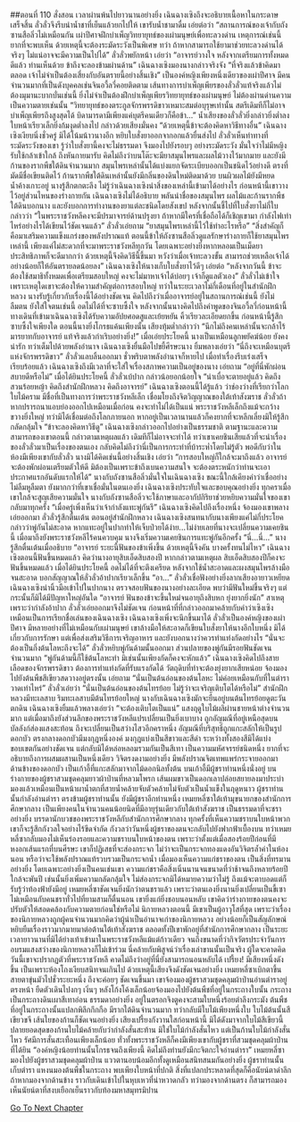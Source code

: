 ##ตอนที่ 110 สั่งสอน
เวลาผ่านพ้นไปยาวนานอย่างยิ่ง เฉินฉางเซิงถึงจะอธิบายเนื้อหาในกระดาษเสร็จสิ้น ลั่วลั่วจึงรีบนำน้ำชาที่เย็นแล้วยกไปให้
เขารับน้ำชามาดื่ม เอ่ยต่อว่า “สถานการณ์ของเจ้ากับถังซานสือลิ่วไม่เหมือนกัน เผ่าปีศาจฝึกบำเพ็ญวิทยายุทธ์ของเผ่ามนุษย์เพื่อทะลวงด่าน เหตุการณ์เช่นนี้ยากที่จะพบเห็น ด้วยเหตุนี้จะต้องระมัดระวังเป็นพิเศษ ทว่า ถ้าหากสามารถใช้ยามาช่วยทะลวงด่านได้จริงๆ ไม่แน่อาจจะมีความเป็นไปได้”
ลั่วลั่วพยักหน้า เอ่ยว่า “อาจารย์วางใจ หลังจากเตรียมการทั้งหมดดีแล้ว ท่านเห็นด้วย ข้าถึงจะลองข้ามผ่านด้าน”
เฉินฉางเซิงมองนางกล่าวจริงจัง “ที่จริงแล้วข้าคิดมาตลอด เจ้าไม่จำเป็นต้องเสี่ยงกับอันตรายนี้อย่างสิ้นเชิง”
เป็นองค์หญิงเพียงหนึ่งเดียวของเผ่าปีศาจ มีคนจำนวนมากที่เป็นดังบุคคลเช่นจินอวี้ลวี่คอยติดตาม เส้นทางการบำเพ็ญเพียรของลั่วลั่วแท้จริงแล้วไม่ต้องมุมานะบากบั่นเช่นนี้ ยิ่งไม่จำเป็นต้องฝึกบำเพ็ญเพียรวิทยายุทธ์ของเผ่ามนุษย์ ไม่ต้องผ่านด่านความเป็นความตายเช่นนั้น
“วิทยายุทธ์ของตระกูลจักรพรรดิขาวเหมาะสมต่อบุรุษเท่านั้น สตรีเดิมทีก็ไม่อาจบำเพ็ญเพียรถึงสูงสุดได้ บิดามารดามีเพียงแค่บุตรีคนเดียวก็คือข้า...” น้ำเสียงของลั่วลั่วยิ่งกล่าวยิ่งต่ำลง ใบหน้าเรียวเล็กยิ่งก้มงุดต่ำลงไป กล่าวด้วยเสียงมั่นคง “ด้วยเหตุนี้ข้าจะต้องคิดหาวิธีทางอื่น”
เฉินฉางเซิงเงียบนิ่งชั่วครู่ มิได้โน้มน้าวนางอีก หยิบใบสั่งยาออกจากอกแล้วยื่นส่งไป
ลั่วลั่วเห็นท่าทางที่ระมัดระวังของเขา รู้ว่าใบสั่งยานี้คงจะไม่ธรรมดา จึงมองไปยังรอบๆ อย่างระมัดระวัง มั่นใจว่าไม่มีหญิงรับใช้กล้าเข้าใกล้ ถึงหันกายมารับ คิดไม่ถึงว่าบนโต๊ะจะมียาสมุนไพรและผลไม้วางไว้มากมาย และยังมีก้านของรากพืชใต้ดินจำนวนมาก
สมุนไพรเหล่านั้นได้แบ่งแยกจัดระเบียบออกเป็นชนิดไว้อย่างดี ตรงที่มัดมีชื่อเขียนติดไว้ ก้านรากพืชใต้ดินเหล่านั้นยังมีกลิ่นของดินใหม่ติดมาด้วย บนผิวผลไม้ยังมีหยดน้ำค้างเกาะอยู่ นางรู้สึกตกตะลึง ไม่รู้ว่าเฉินฉางเซิงนำสิ่งของเหล่านี้เข้ามาได้อย่างไร ก่อนหน้านี้เขาวางไว้อยู่ส่วนไหนของร่างกายกัน
เฉินฉางเซิงไม่ได้อธิบาย พลันนำชื่อของสมุนไพร ผลไม้และก้านรากพืชใต้ดินบอกนาง และยังบอกการทำงานของยาแต่ละชนิดโดยสังเขป หลังจากนั้นชี้ไปที่ใบสั่งยาไม่กี่ใบกล่าวว่า “ในพระราชวังหลีคงจะมีปรมาจารย์ด้านปรุงยา ถ้าหากมีใครที่เชื่อถือได้ก็เชิญเขามา กำลังไฟเท่าไหร่อย่างไรได้เขียนไว้ชัดเจนแล้ว”
ลั่วลั่วเอ่ยถาม “ยาสมุนไพรเหล่านี้ไว้ใช้ทำอะไรหรือ”
“สิ่งสำคัญก็คือมาเสริมความแข็งแกร่งของพลังปราณแท้ ตอนนี้ข้าให้ถังซานสือลิ่วดูแลรักษาร่างกายก็ใช้ยาสมุนไพรเหล่านี้ เพียงแค่ไม่สะดวกที่จะมาพระราชวังหลีทุกวัน โดยเฉพาะอย่างยิ่งหากหลอมเป็นเม็ดยาประสิทธิภาพก็จะดีมากกว่า ด้วยเหตุนี้จึงคิดวิธีนี้ขึ้นมา หวังว่าเมื่อเจ้าทะลวงขั้น สามารถช่วยเหลือเจ้าได้ อย่างน้อยก็ให้อันตรายลดน้อยลง”
เฉินฉางเซิงให้นางเก็บใบสั่งยาไว้ดีๆ เอ่ยต่อ “หลังจากวันนี้ ข้าจะต้องใช้สมาธิทั้งหมดเพื่อเตรียมสอบใหญ่ คงจะไม่มาหาเจ้าได้บ่อยๆ เจ้าก็ดูแลตัวเอง”
ลั่วลั่วไม่เข้าใจเพราะเหตุใดเขาจะต้องให้ความสำคัญต่อการสอบใหญ่ ทว่าในระยะเวลาไม่กี่เดือนที่อยู่ในสำนักฝึกหลวง นางรับรู้เกี่ยวกับเรื่องนี้ได้อย่างชัดเจน คิดไปถึงว่าเมื่ออาจารย์อยู่ในสถานการณ์เช่นนี้ ยังไม่ลืมตน ยังใส่ใจตนเช่นนี้ อดไม่ได้ที่จะซาบซึ้งใจ
หลังจากนั้นนางคิดไปถึงคำพูดของจินอวี้ลวี่ก่อนหน้านี้ ทางเดินที่เข้ามาเฉินฉางเซิงได้รับความอัปยศอดสูและเย้ยหยัน คิ้วเรียวละเอียดยกขึ้น ก่อนหน้านี้รู้สึกซาบซึ้งใจเพียงใด ตอนนี้นางยิ่งโกรธแค้นเพียงนั้น เสียงทุ้มต่ำกล่าวว่า “นึกไม่ถึงคนเหล่านั้นจะกล้าไร้มารยาทกับอาจารย์ แท้จริงแล้วกำเริบอย่างยิ่ง!”
เมื่อเอ่ยประโยคนี้ นางเป็นเหมือนลูกพยัคฆ์น้อย ยังคงน่ารัก ทว่าเต็มไปด้วยพลังอำนาจ
เฉินฉางเซิงยื่นมือไปขยี้ศีรษะนาง ยิ้มพลางเอ่ยว่า “นี่ถึงจะเหมือนบุตรีแห่งจักรพรรดิขาว”
ลั่วลั่วแลบลิ้นออกมา ชั่วพริบตาพลังอำนาจก็หายไป
เมื่อทำเรื่องรีบเร่งเสร็จเรียบร้อยแล้ว เฉินฉางเซิงถึงมีเวลาที่จะใส่ใจเรื่องสภาพความเป็นอยู่ของนาง เอ่ยถาม “อยู่ที่นี่พักผ่อนสบายดีหรือไม่”
เมื่อได้ยินประโยคนี้ ลั่วลั่วเบ้ปาก กล่าวน้อยอกน้อยใจ “น่าเบื่อจะตายอยู่แล้ว คิดถึงสวนร้อยหญ้า คิดถึงสำนักฝึกหลวง คิดถึงอาจารย์”
เฉินฉางเซิงตอนนี้ได้รู้แล้ว ว่าช่องว่างที่เรียกว่าโลกใบไม้คราม มีชื่อที่เป็นทางการว่าพระราชวังหลีเล็ก เชื่อมโยงถึงจิตวิญญาณของใต้เท้าสังฆราช ลั่วลั่วถ้าหากปรารถนาแอบย่องออกไปเหมือนเมื่อก่อน คงจะทำไม่ได้เป็นแน่ พระราชวังหลีเล็กถึงแม้จะกว้างขวางยิ่งใหญ่ ทว่ามิได้เชื่อมต่อถึงโลกภายนอก หากอยู่เป็นเวลานานแล้วก็คงยากที่จะหลีกเลี่ยงมิให้รู้สึกกลัดกลุ้มใจ
“ข้าจะลองคิดหาวิธีดู”
เฉินฉางเซิงกล่าวออกไปอย่างเป็นธรรมชาติ ตามฐานะและความสามารถของเขาตอนนี้ กล่าวตามเหตุผลแล้ว เดิมทีก็ไม่อาจจะทำได้ ทว่าเขาเคยชินเสียแล้วที่จะนำเรื่องของลั่วลั่วมาเป็นเรื่องของตนเอง กลับคิดไม่ถึงว่านี่เป็นการกระทำที่บ้าระห่ำโดยไม่รู้ตัว
พอดีกับว่าในห้องมีเพียงเขากับลั่วลั่ว นางมิได้คิดเช่นนี้อย่างสิ้นเชิง เอ่ยว่า “การสอบใหญ่ก็ใกล้จะมาถึงแล้ว อาจารย์จะต้องพักผ่อนเตรียมตัวให้ดี มิต้องเป็นเพราะข้าถึงเบนความสนใจ จะต้องตระหนักว่าท่านจะเอาประกาศแรกอันดับแรกให้ได้”
นางกับถังซานสือลิ่วมั่นใจในเฉินฉางเซิง ขณะนี้ใกล้เคียงคำว่าเชื่ออย่างไม่ลืมหูลืมตา ยังมากกว่าที่เขาเชื่อมั่นในตนเองยิ่ง เฉินฉางเซิงประทับใจและขอบคุณอย่างยิ่ง ทุกคราเมื่อเขาใกล้จะสูญเสียความมั่นใจ นางกับถังซานสือลิ่วจะใช้ภาษาและอากัปกิริยาช่วยหยิบความมั่นใจของเขากลับมาทุกครั้ง
“เมื่อครู่เพิ่งเห็นว่าเจ้ากำลังแทะพู่กันรึ” เฉินฉางเซิงคิดไปถึงเรื่องหนึ่ง จ้องมองเขาพลางเอ่ยออกมา
ลั่วลั่วรู้สึกตื่นเต้น ตอนอยู่สำนักฝึกหลวง เฉินฉางเซิงสนทนากับนางเพียงแค่ไม่กี่ประโยค กล่าวว่าพู่กันไม่สะอาด หากแทะอยู่ในปากทำให้เจ็บป่วยได้ง่าย...ไม่ง่ายเลยที่นางจะเปลี่ยนความเคยชินนี้ เมื่อมาถึงยังพระราชวังหลีไร้คนควบคุม นางจึงเริ่มความเคยชินการแทะพู่กันอีกครั้ง
“นี่...นี่...”
นางรู้สึกตื่นเต้นเมื่ออธิบาย “อาจารย์ ระยะนี้ฟันของข้าเพิ่งขึ้น ด้วยเหตุนี้จึงคัน บางครั้งทนไม่ไหว”
เฉินฉางเซิงตอนนี้ฟันขึ้นหมดแล้ว คิดว่านางอายุสิบเอ็ดสิบสองปี หากกล่าวตามเหตุผล สิบเอ็ดสิบสองปีก็คงจะฟันขึ้นหมดแล้ว เมื่อได้ยินประโยคนี้ อดไม่ได้ที่จะตึงเครียด หลังจากใช้น้ำสะอาดและผงสมุนไพรล้างมือจนสะอาด บอกสัญญาณให้ลั่วลั่วอ้าปากเรียวเล็กขึ้น “อา...”
ลั่วลั่วเชื่อฟังอย่างยิ่งลากเสียงอายาวเหยียด
เฉินฉางเซิงนำนิ้วมือเข้าไปในปากนาง ตรวจสอบฟันของนางอย่างละเอียด พบว่ามีฟันใหม่ขึ้นจริงๆ แต่กระนั้นก็มิได้มีปัญหาใหญ่อันใด
“อาจารย์ ฟันของข้าจะขึ้นใหม่จนอายุถึงสิบหก ยุ่งยากยิ่งนัก”
สาเหตุเพราะว่ากำลังอ้าปาก ลั่วลั่วเอ่ยออกมาจึงไม่ชัดเจน ก่อนหน้าที่ที่กล่าวออกมาคล้ายกับคำว่าเซิงเซิง เหมือนเป็นการเรียกชื่อเล่นของเฉินฉางเซิง
เฉินฉางเซิงเพิ่งจะนึกขึ้นมาได้ ลั่วลั่วเป็นองค์หญิงของเผ่าปีศาจ มีหลายอย่างที่ไม่เหมือนกับเผ่ามนุษย์
เขาล้างมือให้สะอาดก็เขียนใบสั่งยาให้นางอีกใบหนึ่ง มิได้เกี่ยวกับการรักษา แต่เพื่อส่งเสริมวิธีการเจริญอาหาร และยังบอกนางว่าควรทำแท่งกัดอย่างไร
“นั่นจะต้องเป็นกิ่งต้นโลหะถึงจะได้”
ลั่วลั่วหยิบพู่กันด้ามนั้นออกมา ส่วนปลายของพู่กันมีรอยฟันชัดเจนจำนวนมาก “พู่กันด้ามนี้ก็ใช้ต้นโลหะทำ มิเช่นนั้นเพียงกัดก็คงจะหักแล้ว”
เฉินฉางเซิงคิดไปถึงสายเลือดของจักรพรรดิขาว ต้องการทำแท่งกัดที่รับแรงกัดได้ วัตถุดิบที่ทำจะต้องยุ่งยากเสียหน่อย จ้องมองไปยังต้นพืชสีเขียวสดวางอยู่ตรงนั้น เอ่ยถาม “นั่นเป็นต้นอ่อนของต้นโลหะ ไม่ค่อยเหมือนกับที่ในตำราวาดเท่าไหร่”
ลั่วลั่วเอ่ยว่า “นั่นเป็นต้นอ่อนของต้นไทรย้อย ไม่รู้ว่าจะเจริญเติบโตได้หรือไม่”
สำนักฝึกหลวงมีทะเลสาบ ริมทะเลสาบมีต้นไทรย้อยใหญ่ นางกับเฉินฉางเซิงมักจะยืนอยู่บนต้นไทรย้อยดูตะวันตกดิน
เฉินฉางเซิงยิ้มแล้วพลางเอ่ยว่า “จะต้องเติบโตเป็นแน่”
แสงฤดูใบไม้ผลิผ่านชายหน้าต่างจำนวนมาก แต่เมื่อมาถึงยังส่วนลึกของพระราชวังหลีแปรเปลี่ยนเป็นยิ่งเบาบาง ถูกอัญมณีที่อยู่เหนือสุดบนบัลลังก์ส่องแสงสะท้อน ถึงจะเปลี่ยนเป็นสว่างไสวอีกคราหนึ่ง อัญมณีที่บริสุทธิ์ถูกแกะสลักให้เป็นรูปดอกบัว ตรงกลางดอกบัวมีมงกุฎหนึ่งองค์ มงกุฎแบ่งเป็นสีขาวและสีดำ ระหว่างทั้งสองสีมิได้แบ่งขอบเขตกันอย่างชัดเจน แต่กลับมิได้หล่อหลอมรวมกันเป็นสีเทา เป็นความมหัศจรรย์ชนิดหนึ่ง ยากที่จะอธิบายถึงการผสมผสานเป็นหนึ่งเดียว วิจิตรงดงามอย่างยิ่ง มีพลังปราณจิตเทพแพร่กระจายออกมา
ด้านข้างของดอกบัว เป็นเก้าอี้ที่แกะสลักมาจากไม้ดอกนิลทั้งต้น บนเก้าอี้มีผู้ชราท่านหนึ่งนั่งอยู่ บนร่างกายของผู้ชราสวมชุดคลุมยาวผ้าป่านที่หลวมโพรก เส้นผมขาวเป็นดอกเลาปล่อยสยายลงมาประบ่า มองแล้วเหมือนเป็นหน้าผาน้ำตกที่สายน้ำคล้ายจับตัวคล้ายไม่จับตัวเป็นน้ำแข็งในฤดูหนาว
ผู้ชราท่านนั้นกำลังอ่านตำรา
ตรงข้ามผู้ชราท่านนั้น ยังมีผู้ชราอีกท่านหนึ่ง
เหมยหลี่ซาใต้เท้ามุขนายกของสำนักการศึกษากลาง เป็นเพียงคนในจำนวนคนน้อยนิดที่มีอายุรุ่นเดียวกับใต้เท้าสังฆราช เป็นธรรมดาที่จะชราอย่างยิ่ง บรรดานักบวชของพระราชวังหลีกับสำนักการศึกษากลาง ทุกครั้งที่เห็นความชราบนใบหน้าพวกเขาก็จะรู้สึกกังวลใจอย่างไร้ขีดจำกัด กังวลว่าวันหนึ่งผู้ชราของตนจะกลับไปยังฟากฟ้าเบื้องบน
ทว่าเหมยหลี่ซากลับมองไม่เห็นร่องรอยและความชราบนใบหน้าของตน เพราะว่าตั้งแต่เมื่อสองร้อยปีก่อนที่มีหงอกเส้นแรกที่บนศีรษะ เขาก็ปฏิเสธที่จะส่องกระจก ไม่ว่าจะเป็นกระจกทองแดงอันวิจิตรล้ำค่าในห้องนอน หรือว่าจะใช้พลังปราณแท้รวบรวมเป็นกระจกน้ำ เมื่อมองเห็นความแก่ชราของตน เป็นสิ่งที่ทรมานอย่างยิ่ง โดยเฉพาะอย่างยิ่งเป็นคนเช่นเขา ความแก่ชราคือสิ่งเนิ่นนานจนขนาดที่ว่าช้าจนถึงหลายร้อยปีใกล้จะพันปี เช่นนั้นยิ่งเพิ่มความกลัดกลุ้มใจ
ไม่ส่องกระจกมิได้หมายความว่าไม่รู้ ถึงแม้จะตาบอดแต่ก็รับรู้ว่าท้องฟ้ายังมีอยู่ เหมยหลี่ซาชัดเจนยิ่งนักว่าตนชราแล้ว เพราะว่าตนเองยิ่งนานยิ่งเปลี่ยนเป็นขี้เซา ไม่เหมือนกับคนชราทั่วไปที่ยามสามก็ตื่นนอน เขายิ่งแก่ยิ่งชอบนอนหลับ เขาคิดว่าร่างกายของตนคงจะปรับตัวให้สอดคล้องกับความตายก่อนใช่หรือไม่
นิกายหลวงตอนนี้ มีเขาเป็นผู้อาวุโสที่สุด เพราะว่าเรื่องของนิกายหลวงถูกผู้คนจำนวนมากคิดว่าผู้นำเป็นอำนาจเก่าของนิกายหลวง อย่างน้อยก็เป็นสัญลักษณ์ หยิบยืมเรื่องราวมากมายมาต่อต้านใต้เท้าสังฆราช ตลอดทั้งปีเขาพักอยู่ที่สำนักการศึกษากลาง เป็นระยะเวลายาวนานที่มิได้ย่างเท้าเข้ามาในพระราชวังหลีแม้แต่ก้าวเดียว จนถึงขนาดที่ว่ากิจวัตรประจำวันการอบรมแสงสว่างของนิกายหลวงก็ไม่เข้าร่วม นี่คล้ายกับพิสูจน์ว่าเรื่องเล่าขานนั้นเป็นจริง ผู้ใดจะคาดคิดวันนี้เขาจะปรากฏตัวที่พระราชวังหลี คาดไม่ถึงว่าอยู่ที่นี่ยังสามารถนอนหลับได้
เปรี้ยง!
มีเสียงหนึ่งดังขึ้น เป็นเพราะห้องโถงเงียบสนิทจนเกินไป ด้วยเหตุนี้เสียงจึงดังชัดเจนอย่างยิ่ง
เหมยหลี่ซาเบิกตาขึ้น สายตาขุ่นมัวไปชั่วระยะหนึ่ง ถึงจะค่อยๆ ชัดเจนขึ้นมา เขาจ้องมองผู้ชราสวมชุดคลุมผ้าป่านอ่านตำราอยู่ตรงหน้า ยืดตัวเดินไปงกๆ เงิ่นๆ หลังโก้งโค้งเล็กน้อยจ้องมองไปยังต้นพืชที่อยู่ในกระถางใบนั้น
กระถางเป็นกระถางดินเผาสีเทาอ่อน ธรรมดาอย่างยิ่ง อยู่ในตรอกจิงตูคงจะสามใบหนึ่งร้อยตำลึงกระมัง ต้นพืชที่อยู่ในกระถางนั้นแปลกพิลึกกึกกือ มีรากใต้ดินจำนวนมาก ทว่ากลับมีใบไม้เพียงหนึ่งใบ ใบไม้ต้นนั้นสีเขียวขจี เส้นใยของก้านก็ชัดเจนอย่างยิ่ง
เสียงเปรี้ยงกังวานใสก่อนหน้านี้ มิได้ดังมาจากใบไม้สีเขียวนี้ ปลายยอดสุดของก้านใบไม้คล้ายกับว่ากำลังสั่นสะท้าน มิใช่ใบไม้กำลังสั่นไหว แต่เป็นก้านใบไม้กำลังสั่นไหว รัศมีการสั่นสะเทือนเพียงเล็กน้อย ทั่วทั้งพระราชวังหลีก็คงมีเพียงเขากับผู้ชราที่สวมชุดคลุมผ้าป่านที่ได้ยิน
“องค์หญิงน้อยท่านนั้นโกรธจนถึงเพียงนี้ คิดไม่ถึงท่านยังมีกะจิตกะใจอ่านตำรา”
เหมยหลี่ซามองไปยังผู้ชราสวมชุดคลุมผ้าป่าน แววตานอบน้อมอีกทั้งดูเหมือนสนิทสนมกันอย่างยิ่ง
ผู้ชราท่านนั้นเก็บตำรา แหงนมองต้นพืชในกระถาง พบเพียงใบหน้าที่ปกติ สิ่งที่แปลกประหลาดที่สุดก็คือนัยน์ตาดำลึก ถ้าหากมองจากด้านข้าง ราวกับเดินเข้าไปในหุบเหวที่น่าหวาดกลัว ทว่ามองจากด้านตรง ก็สามารถมองเห็นนัยน์ตาที่สงบเยือกเย็นราวกับท้องมหาสมุทรมิปาน




[Go To Next Chapter]( ./112.md)